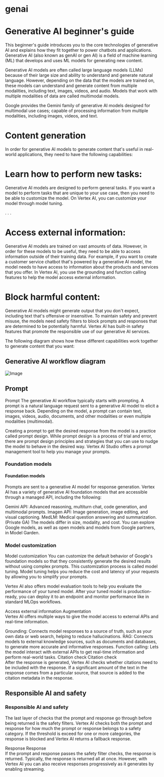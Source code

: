 # genai
<h1>Generative AI beginner's guide 
</h1>
This beginner's guide introduces you to the core technologies of generative AI and explains how they fit together to power chatbots and applications. Generative AI (also known as genAI or gen AI) is a field of machine learning (ML) that develops and uses ML models for generating new content.

Generative AI models are often called large language models (LLMs) because of their large size and ability to understand and generate natural language. 
However, depending on the data that the models are trained on, these models can understand and generate content from multiple modalities, including text, images, videos, and audio. Models that work with multiple modalities of data are called multimodal models.

Google provides the Gemini family of generative AI models designed for multimodal use cases; capable of processing information from multiple modalities, including images, videos, and text.

<h1>Content generation</h1>
In order for generative AI models to generate content that's useful in real-world applications, they need to have the following capabilities:

<h1>Learn how to perform new tasks:</h1>

Generative AI models are designed to perform general tasks. If you want a model to perform tasks that are unique to your use case, then you need to be able to customize the model. On Vertex AI, you can customize your model through model tuning.

.  . .


<h1>Access external information:</h1>

Generative AI models are trained on vast amounts of data. However, in order for these models to be useful, they need to be able to access information outside of their training data. For example, if you want to create a customer service chatbot that's powered by a generative AI model, the model needs to have access to information about the products and services that you offer. In Vertex AI, you use the grounding and function calling features to help the model access external information.

<h1>Block harmful content:</h1>

Generative AI models might generate output that you don't expect, including text that's offensive or insensitive. To maintain safety and prevent misuse, the models need safety filters to block prompts and responses that are determined to be potentially harmful. Vertex AI has built-in safety features that promote the responsible use of our generative AI services.

The following diagram shows how these different capabilities work together to generate content that you want:

<h2>Generative AI workflow diagram</h2>  

![Image](https://github.com/user-attachments/assets/fa0a2785-57e9-4aa6-bd3f-306a8f884f1b)

<h2>Prompt</h2>  
Prompt	
The generative AI workflow typically starts with prompting. A prompt is a natural language request sent to a generative AI model to elicit a response back. Depending on the model, a prompt can contain text, images, videos, audio, documents, and other modalities or even multiple modalities (multimodal).

Creating a prompt to get the desired response from the model is a practice called prompt design. While prompt design is a process of trial and error, there are prompt design principles and strategies that you can use to nudge the model to behave in the desired way. Vertex AI Studio offers a prompt management tool to help you manage your prompts.

<h3>Foundation models</h3>
<h4>Foundation models</h4>
Prompts are sent to a generative AI model for response generation. Vertex AI has a variety of generative AI foundation models that are accessible through a managed API, including the following:

Gemini API: Advanced reasoning, multiturn chat, code generation, and multimodal prompts.
Imagen API: Image generation, image editing, and visual captioning.
MedLM: Medical question answering and summarization. (Private GA)
The models differ in size, modality, and cost. You can explore Google models, as well as open models and models from Google partners, in Model Garden.

<h3>Model customization</h3>
Model customization	
You can customize the default behavior of Google's foundation models so that they consistently generate the desired results without using complex prompts. This customization process is called model tuning. Model tuning helps you reduce the cost and latency of your requests by allowing you to simplify your prompts.

Vertex AI also offers model evaluation tools to help you evaluate the performance of your tuned model. After your tuned model is production-ready, you can deploy it to an endpoint and monitor performance like in standard MLOps workflows.

Access external information
Augmentation	
Vertex AI offers multiple ways to give the model access to external APIs and real-time information.

Grounding: Connects model responses to a source of truth, such as your own data or web search, helping to reduce hallucinations.
RAG: Connects models to external knowledge sources, such as documents and databases, to generate more accurate and informative responses.
Function calling: Lets the model interact with external APIs to get real-time information and perform real-world tasks.
Citation check
Citation check	
After the response is generated, Vertex AI checks whether citations need to be included with the response. If a significant amount of the text in the response comes from a particular source, that source is added to the citation metadata in the response.

<h2>Responsible AI and safety</h2>
<h3>Responsible AI and safety</h3>
The last layer of checks that the prompt and response go through before being returned is the safety filters. Vertex AI checks both the prompt and response for how much the prompt or response belongs to a safety category. If the threshold is exceed for one or more categories, the response is blocked and Vertex AI returns a fallback response.

Response
Response	
If the prompt and response passes the safety filter checks, the response is returned. Typically, the response is returned all at once. However, with Vertex AI you can also receive responses progressively as it generates by enabling streaming.
